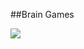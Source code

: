 ##Brain Games 

<a href="https://codeclimate.com/github/Akitory4/project-lvl1-s92"><img src="https://codeclimate.com/github/Akitory4/project-lvl1-s92/badges/gpa.svg" /></a>